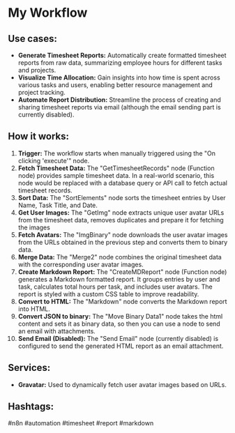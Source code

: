 # My Workflow

## Use cases:

- **Generate Timesheet Reports:** Automatically create formatted timesheet reports from raw data, summarizing employee hours for different tasks and projects.
- **Visualize Time Allocation:** Gain insights into how time is spent across various tasks and users, enabling better resource management and project tracking.
- **Automate Report Distribution:** Streamline the process of creating and sharing timesheet reports via email (although the email sending part is currently disabled).

## How it works:

1. **Trigger:** The workflow starts when manually triggered using the "On clicking 'execute'" node.
2. **Fetch Timesheet Data:** The "GetTimesheetRecords" node (Function node) provides sample timesheet data. In a real-world scenario, this node would be replaced with a database query or API call to fetch actual timesheet records.
3. **Sort Data:** The "SortElements" node sorts the timesheet entries by User Name, Task Title, and Date.
4. **Get User Images:** The "GetImg" node extracts unique user avatar URLs from the timesheet data, removes duplicates and prepare it for fetching the images
5. **Fetch Avatars:** The "ImgBinary" node downloads the user avatar images from the URLs obtained in the previous step and converts them to binary data.
6. **Merge Data:** The "Merge2" node combines the original timesheet data with the corresponding user avatar images.
7. **Create Markdown Report:** The "CreateMDReport" node (Function node) generates a Markdown formatted report. It groups entries by user and task, calculates total hours per task, and includes user avatars.  The report is styled with a custom CSS table to improve readability.
8. **Convert to HTML:** The "Markdown" node converts the Markdown report into HTML.
9. **Convert JSON to binary:** The "Move Binary Data1" node takes the html content and sets it as binary data, so then you can use a node to send an email with attachments.
10. **Send Email (Disabled):** The "Send Email" node (currently disabled) is configured to send the generated HTML report as an email attachment.

## Services:

- **Gravatar:** Used to dynamically fetch user avatar images based on URLs.

## Hashtags:

#n8n #automation #timesheet #report #markdown
